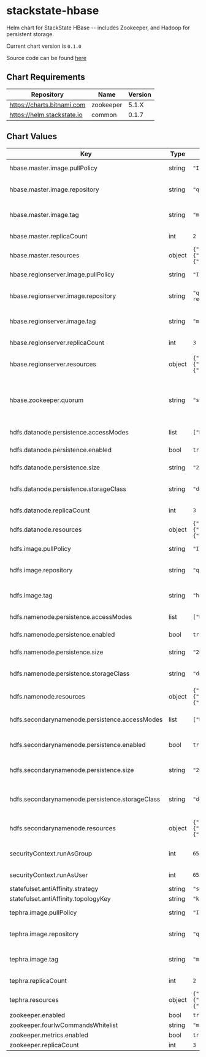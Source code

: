 stackstate-hbase
================
Helm chart for StackState HBase -- includes Zookeeper, and Hadoop for persistent storage.

Current chart version is `0.1.0`

Source code can be found [here](https://gitlab.com/stackvista/devops/helm-charts.git)

## Chart Requirements

| Repository | Name | Version |
|------------|------|---------|
| https://charts.bitnami.com | zookeeper | 5.1.X |
| https://helm.stackstate.io | common | 0.1.7 |

## Chart Values

| Key | Type | Default | Description |
|-----|------|---------|-------------|
| hbase.master.image.pullPolicy | string | `"IfNotPresent"` | Pull policy for HBase masters. |
| hbase.master.image.repository | string | `"quay.io/stackstate/hbase-master"` | Base container image repository for HBase masters. |
| hbase.master.image.tag | string | `"master"` | Default container image tag for HBase masters. |
| hbase.master.replicaCount | int | `2` | Number of pods for HBase masters. |
| hbase.master.resources | object | `{"limits":{"cpu":"1","memory":"3Gi"},"requests":{"cpu":"500m","memory":"1Gi"}}` | Resources to allocate for HBase masters. |
| hbase.regionserver.image.pullPolicy | string | `"IfNotPresent"` | Pull policy for HBase region servers. |
| hbase.regionserver.image.repository | string | `"quay.io/stackstate/hbase-regionserver"` | Base container image repository for HBase region servers. |
| hbase.regionserver.image.tag | string | `"master"` | Default container image tag for HBase region servers. |
| hbase.regionserver.replicaCount | int | `3` | Number of HBase regionserver nodes. |
| hbase.regionserver.resources | object | `{"limits":{"cpu":"1","memory":"3Gi"},"requests":{"cpu":"500m","memory":"1Gi"}}` | Resources to allocate for HBase region servers. |
| hbase.zookeeper.quorum | string | `"stackstate-hbase"` | Zookeeper quorum used for single-node Zookeeper installations; not used if `zookeeper.replicaCount` is more than `1`. |
| hdfs.datanode.persistence.accessModes | list | `["ReadWriteOnce"]` | Access mode for HDFS data nodes. |
| hdfs.datanode.persistence.enabled | bool | `true` | Enable persistence for HDFS data nodes. |
| hdfs.datanode.persistence.size | string | `"250Gi"` | Size of volume for HDFS data nodes. |
| hdfs.datanode.persistence.storageClass | string | `"default"` | Storage class of the volume for HDFS data nodes. |
| hdfs.datanode.replicaCount | int | `3` | Number of HDFS data nodes. |
| hdfs.datanode.resources | object | `{"limits":{"cpu":"1","memory":"3Gi"},"requests":{"cpu":"500m","memory":"1Gi"}}` | Resources to allocate for HDFS data nodes. |
| hdfs.image.pullPolicy | string | `"IfNotPresent"` | Pull policy for HDFS datanode. |
| hdfs.image.repository | string | `"quay.io/stackstate/hadoop"` | Base container image repository for HDFS datanode. |
| hdfs.image.tag | string | `"hadoop2.9.2-java8"` | Default container image tag for HDFS datanode. |
| hdfs.namenode.persistence.accessModes | list | `["ReadWriteOnce"]` | Access mode for HDFS name nodes. |
| hdfs.namenode.persistence.enabled | bool | `true` | Enable persistence for HDFS name nodes. |
| hdfs.namenode.persistence.size | string | `"20Gi"` | Size of volume for HDFS name nodes. |
| hdfs.namenode.persistence.storageClass | string | `"default"` | Storage class of the volume for HDFS name nodes. |
| hdfs.namenode.resources | object | `{"limits":{"cpu":"1","memory":"3Gi"},"requests":{"cpu":"500m","memory":"1Gi"}}` | Resources to allocate for HDFS name nodes. |
| hdfs.secondarynamenode.persistence.accessModes | list | `["ReadWriteOnce"]` | Access mode for HDFS secondary name nodes. |
| hdfs.secondarynamenode.persistence.enabled | bool | `true` | Enable persistence for HDFS secondary name nodes. |
| hdfs.secondarynamenode.persistence.size | string | `"20Gi"` | Size of volume for HDFS secondary name nodes. |
| hdfs.secondarynamenode.persistence.storageClass | string | `"default"` | Storage class of the volume for HDFS secondary name nodes. |
| hdfs.secondarynamenode.resources | object | `{"limits":{"cpu":"1","memory":"3Gi"},"requests":{"cpu":"500m","memory":"1Gi"}}` | Resources to allocate for HDFS secondary name nodes. |
| securityContext.runAsGroup | int | `65534` | GID of the Linux group to use for all containers. |
| securityContext.runAsUser | int | `65534` | UID of the Linux user to use for all containers. |
| statefulset.antiAffinity.strategy | string | `"soft"` |  |
| statefulset.antiAffinity.topologyKey | string | `"kubernetes.io/hostname"` |  |
| tephra.image.pullPolicy | string | `"IfNotPresent"` | Pull policy for Tephra pods. |
| tephra.image.repository | string | `"quay.io/stackstate/tephra-server"` | Base container image repository for Tephra pods. |
| tephra.image.tag | string | `"master"` | Default container image tag for Tephra pods. |
| tephra.replicaCount | int | `2` | Number of pods for Tephra pods. |
| tephra.resources | object | `{"limits":{"cpu":"1","memory":"3Gi"},"requests":{"cpu":"500m","memory":"1Gi"}}` | Resources to allocate for Tephra pods. |
| zookeeper.enabled | bool | `true` |  |
| zookeeper.fourlwCommandsWhitelist | string | `"mntr, ruok, stat, srvr"` |  |
| zookeeper.metrics.enabled | bool | `true` |  |
| zookeeper.replicaCount | int | `3` |  |
